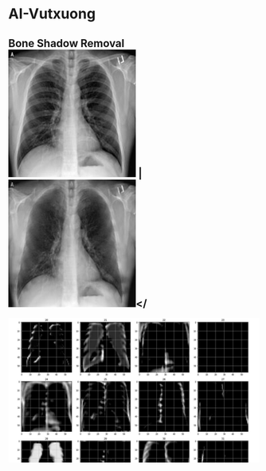 # AI-Vutxuong
Bone Shadow Removal<br> 
![Trước](https://github.com/huyremy/AI-Vutxuong/blob/main/test.png) | ![Sau](https://github.com/huyremy/AI-Vutxuong/blob/main/huyremy.png)</<br>
----------------
![Trước2](https://github.com/huyremy/AI-Vutxuong/blob/main/imgclass.png)
